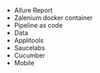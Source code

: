 - Allure Report
- Zalenium docker container  
- Pipeline as code
- Data
- Applitools
- Saucelabs
- Cucumber
- Mobile


